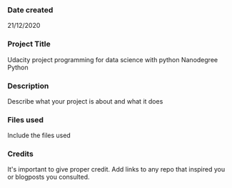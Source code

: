 ### Date created
21/12/2020

### Project Title
Udacity project programming for data science with python Nanodegree Python

### Description
Describe what your project is about and what it does

### Files used
Include the files used

### Credits
It's important to give proper credit. Add links to any repo that inspired you or blogposts you consulted.

